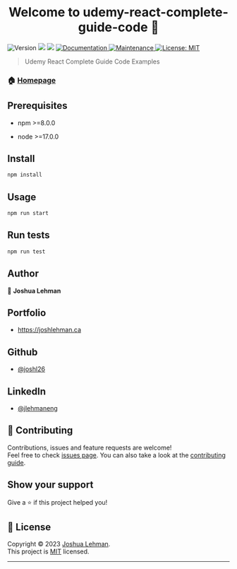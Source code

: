 <h1 align="center">Welcome to udemy-react-complete-guide-code 👋</h1>
<p>
  <img alt="Version" src="https://img.shields.io/badge/version-0.1.0-blue.svg?cacheSeconds=2592000" />
  <img src="https://img.shields.io/badge/npm-%3E%3D8.0.0-blue.svg" />
  <img src="https://img.shields.io/badge/node-%3E%3D17.0.0-blue.svg" />
  <a href="https://github.com/joshl26/udemy-react-complete-guide-code#readme" target="_blank">
    <img alt="Documentation" src="https://img.shields.io/badge/documentation-yes-brightgreen.svg" />
  </a>
  <a href="https://github.com/joshl26/udemy-react-complete-guide-code/graphs/commit-activity" target="_blank">
    <img alt="Maintenance" src="https://img.shields.io/badge/Maintained%3F-yes-green.svg" />
  </a>
  <a href="https://github.com/joshl26/udemy-react-complete-guide-code/blob/master/LICENSE" target="_blank">
    <img alt="License: MIT" src="https://img.shields.io/github/license/joshl26/udemy-react-complete-guide-code" />
  </a>
</p>

> Udemy React Complete Guide Code Examples
> 

### 🏠 [Homepage](https://github.com/joshl26/udemy-react-complete-guide-code#readme)



## Prerequisites


- npm >=8.0.0
  
- node >=17.0.0
      
## Install

```sh
npm install
```


## Usage

```sh
npm run start
```


## Run tests

```sh
npm run test
```



## Author
👤 **Joshua Lehman**

## Portfolio
- https://joshlehman.ca 

## Github  
- [@joshl26](https://github.com/joshl26)  
  
 ## LinkedIn 
- [@jlehmaneng](https://linkedin.com/in/jlehmaneng)
  
  
  
## 🤝 Contributing

Contributions, issues and feature requests are welcome!<br />Feel free to check [issues page](https://github.com/joshl26/udemy-react-complete-guide-code/issues). You can also take a look at the [contributing guide](https://github.com/joshl26/udemy-react-complete-guide-code/blob/master/CONTRIBUTING.md).

## Show your support

Give a ⭐️ if this project helped you!

## 📝 License

Copyright © 2023 [Joshua Lehman](https://github.com/joshl26).<br />
This project is [MIT](https://github.com/joshl26/udemy-react-complete-guide-code/blob/master/LICENSE) licensed.

---



